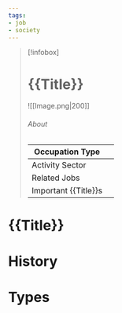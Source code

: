 ```yaml
---
tags:
- job
- society
---
```

> [!infobox]
> # {{Title}}
> ![[Image.png|200]]
> ###### About
> | Occupation Type |   |
> | ---- | ---- |
> | Activity Sector |  |
> | Related Jobs |  |
> | Important {{Title}}s |   |
# {{Title}}



# History



# Types

